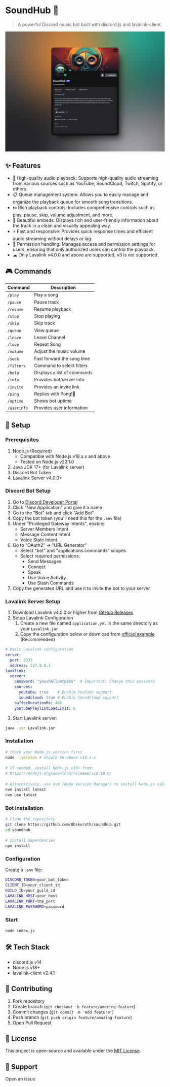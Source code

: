 # SoundHub 🎵
> A powerful Discord music bot built with discord.js and lavalink-client.

![SoundHub Preview](./assets/preview.png)


## ✨ Features

- 🎵 High-quality audio playback: Supports high-quality audio streaming from various sources such as YouTube, SoundCloud, Twitch, Spotify, or others.
- 📋 Queue management system: Allows you to easily manage and organize the playback queue for smooth song transitions.
- ⏯️ Rich playback controls: Includes comprehensive controls such as play, pause, skip, volume adjustment, and more.
- 🎨 Beautiful embeds: Displays rich and user-friendly information about the track in a clean and visually appealing way.
- ⚡ Fast and responsive: Provides quick response times and efficient audio streaming without delays or lag.
- 🔐 Permission handling: Manages access and permission settings for users, ensuring that only authorized users can control the playback.
- ☁ Only Lavalink v4.0.0 and above are supported, v3 is not supported.


## 🎮 Commands

| Command    | Description                |
|------------|----------------------------|
| `/play`    | Play a song                |
| `/pause`   | Pause track                |
| `/resume`  | Resume playback            |
| `/stop`    | Stop playing               |
| `/skip`    | Skip track                 |
| `/queue`   | View queue                 |
| `/leave`   | Leave Channel              |
| `/loop`    | Repeat Song                |
| `/volume`  | Adjust the music volume    |
| `/seek`    | Fast forward the song time |
| `/filters` | Command to select filters  |
| `/help`    | Displays a list of commands|
| `/info`    | Provides bot/server info   |
| `/invite`  | Provides an invite link    |
| `/ping`    | Replies with Pong!🏓       |
| `/uptime`  | Shows bot uptime           |
| `/userinfo`| Provides user information  |

## 🚀 Setup

### Prerequisites
1. Node.js (Required)
   - Compatible with Node.js v18.x.x and above
   - Tested on Node.js v23.1.0
2. Java JDK 17+ (for Lavalink server)
3. Discord Bot Token
4. Lavalink Server v4.0.0+

### Discord Bot Setup
1. Go to [Discord Developer Portal](https://discord.com/developers/applications)
2. Click "New Application" and give it a name
3. Go to the "Bot" tab and click "Add Bot"
4. Copy the bot token (you'll need this for the `.env` file)
5. Under "Privileged Gateway Intents", enable:
   - Server Members Intent
   - Message Content Intent
   - Voice State Intent
6. Go to "OAuth2" → "URL Generator"
   - Select "bot" and "applications.commands" scopes
   - Select required permissions:
     - Send Messages
     - Connect
     - Speak
     - Use Voice Activity
     - Use Slash Commands
7. Copy the generated URL and use it to invite the bot to your server

### Lavalink Server Setup
1. Download Lavalink v4.0.0 or higher from [GitHub Releases](https://github.com/lavalink-devs/Lavalink/releases)
2. Setup Lavalink Configuration
   1. Create a new file named `application.yml` in the same directory as your `Lavalink.jar`
   2. Copy the configuration below or download from [official example](https://github.com/lavalink-devs/Lavalink/blob/master/LavalinkServer/application.yml.example) (Recommended)

```yaml
# Basic Lavalink configuration
server:
  port: 2333
  address: 127.0.0.1
lavalink:
  server:
    password: "youshallnotpass"  # Important: Change this password
    sources:
      youtube: true    # Enable YouTube support
      soundcloud: true # Enable SoundCloud support
    bufferDurationMs: 400
    youtubePlaylistLoadLimit: 6
```

3. Start Lavalink server:
```bash
java -jar Lavalink.jar
```

### Installation

```bash
# Check your Node.js version first
node --version # Should be above v18.x.x

# If needed, install Node.js v18+ from:
# https://nodejs.org/download/release/v18.19.0/

# Alternatively, use nvm (Node Version Manager) to install Node.js v18+:
nvm install latest
nvm use latest
```

### Bot Installation
```bash
# Clone the repository
git clone https://github.com/Obskurath/soundhub.git
cd soundhub

# Install dependencies
npm install
```

### Configuration
Create a `.env` file:
```bash
DISCORD_TOKEN=your_bot_token
CLIENT_ID=your_client_id  
GUILD_ID=your_guild_id
LAVALINK_HOST=your_host
LAVALINK_PORT=the_port
LAVALINK_PASSWORD=password
```

### Start
```bash
node index.js
```

## 🛠️ Tech Stack
- discord.js v14
- Node.js v18+
- lavalink-client v2.4.1

## 🤝 Contributing
1. Fork repository
2. Create branch (`git checkout -b feature/amazing-feature`)
3. Commit changes (`git commit -m 'Add feature'`)
4. Push branch (`git push origin feature/amazing-feature`)
5. Open Pull Request

## 📝 License
This project is open-source and available under the [MIT License](LICENSE).
## 💬 Support
Open an issue
